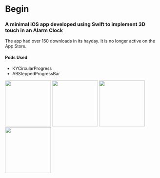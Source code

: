 # Begin

### A minimal iOS app developed using Swift to implement 3D touch in an Alarm Clock

The app had over 150 downloads in its hayday. It is no longer active on the App Store. 

#### Pods Used
- KYCircularProgress
- ABSteppedProgressBar

<img src="https://i.imgur.com/zr7jSMX.png" width="150"> <img src="https://i.imgur.com/aniE5hv.png" width="150">
<img src="https://i.imgur.com/WUg3T3j.png" width="150">
<img src="https://i.imgur.com/TgiQZiY.png" width="150">


